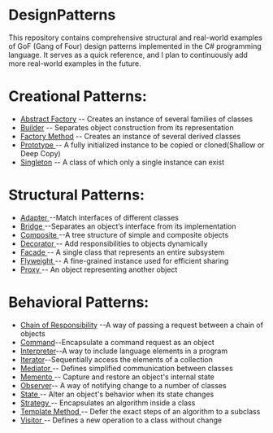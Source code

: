 # DesignPatterns
This repository contains comprehensive structural and real-world examples of GoF (Gang of Four) design patterns implemented in the C# programming language. It serves as a quick reference, and I plan to continuously add more real-world examples in the future.

<h1>Creational Patterns:</h1>
<ul> 
  <li><a href ="https://github.com/azeheruddin-khan/DesignPatterns/tree/main/AbstractFactory.Structural" target="_blank">Abstract Factory</a> -- Creates an instance of several families of classes </li>
  <li><a href ="https://github.com/azeheruddin-khan/DesignPatterns/tree/main/Builder.Structural" target="_blank">Builder</a> -- Separates object construction from its representation </li>
  <li><a href ="https://github.com/azeheruddin-khan/DesignPatterns/tree/main/FactoryMethod.Structural" target="_blank">Factory Method</a> -- Creates an instance of several derived classes </li>
  <li><a href ="https://github.com/azeheruddin-khan/DesignPatterns/tree/main/Prototype.Structural" target="_blank">Prototype </a> -- A fully initialized instance to be copied or cloned(Shallow or Deep Copy) </li>
  <li><a href ="https://github.com/azeheruddin-khan/DesignPatterns/tree/main/Singleton.Structural" target="_blank"> Singleton</a> --  A class of which only a single instance can exist </li>
</ul>

<h1>Structural Patterns:</h1>
 <ul>
   <li><a href ="https://github.com/azeheruddin-khan/DesignPatterns/tree/main/Adapter.Structural" target="_blank">Adapter   </a>--Match interfaces of different classes</li>    
   <li><a href ="https://github.com/azeheruddin-khan/DesignPatterns/tree/main/Bridge.Structural" target="_blank">Bridge    </a>--Separates an object’s interface from its implementation</li>
   <li><a href ="https://github.com/azeheruddin-khan/DesignPatterns/tree/main/Composite.Structural" target="_blank">Composite </a>--A tree structure of simple and composite objects</li>
   <li><a href ="https://github.com/azeheruddin-khan/DesignPatterns/tree/main/Decorator.Structural" target="_blank">Decorator </a>-- Add responsibilities to objects dynamically</li>
   <li><a href ="https://github.com/azeheruddin-khan/DesignPatterns/tree/main/Facade.Structural" target="_blank">Facade   </a>--	A single class that represents an entire subsystem </li>
   <li><a href ="https://github.com/azeheruddin-khan/DesignPatterns/tree/main/Flyweight.Structural" target="_blank">Flyweight </a>-- A fine-grained instance used for efficient sharing</li>
   <li><a href ="https://github.com/azeheruddin-khan/DesignPatterns/tree/main/Proxy.Structural" target="_blank"> Proxy </a> -- An object representing another object</li>
 </ul>

<h1>Behavioral Patterns:</h1>
<ul>
<li> <a href ="https://github.com/azeheruddin-khan/DesignPatterns/tree/main/ChainofResponsibility.Structural" target="_blank">Chain of Responsibility</a> --A way of passing a request between a chain of objects </li>
  <li><a href ="https://github.com/azeheruddin-khan/DesignPatterns/tree/main/Command.Structural" target="_blank">Command</a>--Encapsulate a command request as an object</li>
  <li><a href ="https://github.com/azeheruddin-khan/DesignPatterns/tree/main/Interpreter" target="_blank">Interpreter</a>--A way to include language elements in a program</li>
  <li><a href ="https://github.com/azeheruddin-khan/DesignPatterns/tree/main/Iterator.Structural" target="_blank">Iterator</a>--Sequentially access the elements of a collection</li>
  <li><a href ="https://github.com/azeheruddin-khan/DesignPatterns/tree/main/Mediator.Structural" target="_blank">Mediator </a>-- Defines simplified communication between classes</li>
  <li><a href ="https://github.com/azeheruddin-khan/DesignPatterns/tree/main/Memento.Structural" target="_blank">Memento </a>-- Capture and restore an object's internal state</li>
  <li><a href ="https://github.com/azeheruddin-khan/DesignPatterns/tree/main/Observer.Structural" target="_blank">Observer</a>-- 	A way of notifying change to a number of classes</li>
  <li><a href ="https://github.com/azeheruddin-khan/DesignPatterns/tree/main/State.Structural" target="_blank">State </a>-- Alter an object's behavior when its state changes</li>
  <li><a href ="https://github.com/azeheruddin-khan/DesignPatterns/tree/main/Strategy.Structural" target="_blank">Strategy </a>-- Encapsulates an algorithm inside a class</li>
  <li><a href ="https://github.com/azeheruddin-khan/DesignPatterns/tree/main/TemplateMethod.Structural" target="_blank">Template Method </a>-- Defer the exact steps of an algorithm to a subclass</li>
  <li><a href ="https://github.com/azeheruddin-khan/DesignPatterns/tree/main/Visitor.Structural" target="_blank"> Visitor </a> -- Defines a new operation to a class without change</li>
</ul>

